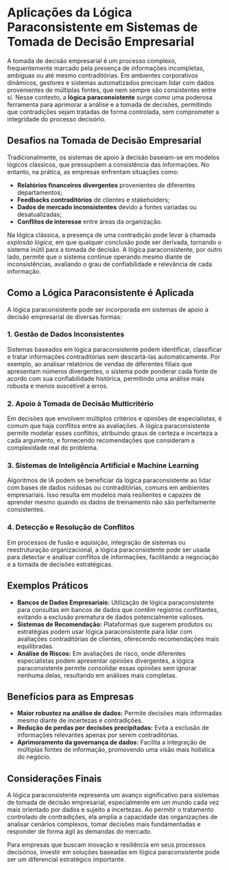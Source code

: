 # Aplicações da Lógica Paraconsistente em Sistemas de Tomada de Decisão Empresarial

A tomada de decisão empresarial é um processo complexo, frequentemente marcado pela presença de informações incompletas, ambíguas ou até mesmo contraditórias. Em ambientes corporativos dinâmicos, gestores e sistemas automatizados precisam lidar com dados provenientes de múltiplas fontes, que nem sempre são consistentes entre si. Nesse contexto, a **lógica paraconsistente** surge como uma poderosa ferramenta para aprimorar a análise e a tomada de decisões, permitindo que contradições sejam tratadas de forma controlada, sem comprometer a integridade do processo decisório.

## Desafios na Tomada de Decisão Empresarial

Tradicionalmente, os sistemas de apoio à decisão baseiam-se em modelos lógicos clássicos, que pressupõem a consistência das informações. No entanto, na prática, as empresas enfrentam situações como:

- **Relatórios financeiros divergentes** provenientes de diferentes departamentos;
- **Feedbacks contraditórios** de clientes e stakeholders;
- **Dados de mercado inconsistentes** devido a fontes variadas ou desatualizadas;
- **Conflitos de interesse** entre áreas da organização.

Na lógica clássica, a presença de uma contradição pode levar à chamada *explosão lógica*, em que qualquer conclusão pode ser derivada, tornando o sistema inútil para a tomada de decisão. A lógica paraconsistente, por outro lado, permite que o sistema continue operando mesmo diante de inconsistências, avaliando o grau de confiabilidade e relevância de cada informação.

## Como a Lógica Paraconsistente é Aplicada

A lógica paraconsistente pode ser incorporada em sistemas de apoio à decisão empresarial de diversas formas:

### 1. **Gestão de Dados Inconsistentes**

Sistemas baseados em lógica paraconsistente podem identificar, classificar e tratar informações contraditórias sem descartá-las automaticamente. Por exemplo, ao analisar relatórios de vendas de diferentes filiais que apresentam números divergentes, o sistema pode ponderar cada fonte de acordo com sua confiabilidade histórica, permitindo uma análise mais robusta e menos suscetível a erros.

### 2. **Apoio à Tomada de Decisão Multicritério**

Em decisões que envolvem múltiplos critérios e opiniões de especialistas, é comum que haja conflitos entre as avaliações. A lógica paraconsistente permite modelar esses conflitos, atribuindo graus de certeza e incerteza a cada argumento, e fornecendo recomendações que consideram a complexidade real do problema.

### 3. **Sistemas de Inteligência Artificial e Machine Learning**

Algoritmos de IA podem se beneficiar da lógica paraconsistente ao lidar com bases de dados ruidosas ou contraditórias, comuns em ambientes empresariais. Isso resulta em modelos mais resilientes e capazes de aprender mesmo quando os dados de treinamento não são perfeitamente consistentes.

### 4. **Detecção e Resolução de Conflitos**

Em processos de fusão e aquisição, integração de sistemas ou reestruturação organizacional, a lógica paraconsistente pode ser usada para detectar e analisar conflitos de informações, facilitando a negociação e a tomada de decisões estratégicas.

## Exemplos Práticos

- **Bancos de Dados Empresariais:** Utilização de lógica paraconsistente para consultas em bancos de dados que contêm registros conflitantes, evitando a exclusão prematura de dados potencialmente valiosos.
- **Sistemas de Recomendação:** Plataformas que sugerem produtos ou estratégias podem usar lógica paraconsistente para lidar com avaliações contraditórias de clientes, oferecendo recomendações mais equilibradas.
- **Análise de Riscos:** Em avaliações de risco, onde diferentes especialistas podem apresentar opiniões divergentes, a lógica paraconsistente permite consolidar essas opiniões sem ignorar nenhuma delas, resultando em análises mais completas.

## Benefícios para as Empresas

- **Maior robustez na análise de dados:** Permite decisões mais informadas mesmo diante de incertezas e contradições.
- **Redução de perdas por decisões precipitadas:** Evita a exclusão de informações relevantes apenas por serem contraditórias.
- **Aprimoramento da governança de dados:** Facilita a integração de múltiplas fontes de informação, promovendo uma visão mais holística do negócio.

## Considerações Finais

A lógica paraconsistente representa um avanço significativo para sistemas de tomada de decisão empresarial, especialmente em um mundo cada vez mais orientado por dados e sujeito a incertezas. Ao permitir o tratamento controlado de contradições, ela amplia a capacidade das organizações de analisar cenários complexos, tomar decisões mais fundamentadas e responder de forma ágil às demandas do mercado.

Para empresas que buscam inovação e resiliência em seus processos decisórios, investir em soluções baseadas em lógica paraconsistente pode ser um diferencial estratégico importante.